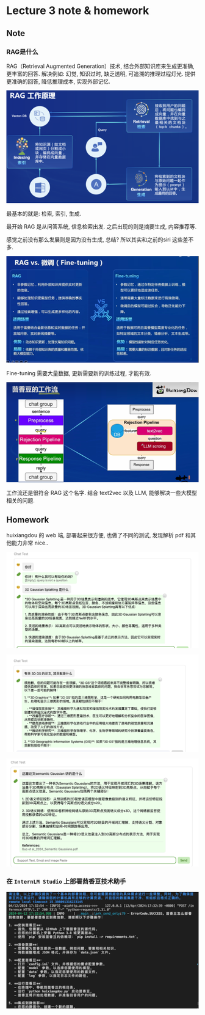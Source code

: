# Lecture 3 note & homework

## Note

### RAG是什么

RAG（Retrieval Augmented Generation）技术, 结合外部知识库来生成更准确, 更丰富的回答. 解决例如: 幻觉, 知识过时, 缺乏透明, 可追溯的推理过程灯光. 提供更准确的回答, 降低推理成本, 实现外部记忆. 

![RAG overview](https://raw.githubusercontent.com/zhuhu00/img/master/20240412134041.png)

最基本的就是: 检索, 索引, 生成. 

最开始 RAG 是从问答系统, 信息检索出发. 之后出现的则是摘要生成, 内容推荐等. 

感觉之前没有那么发展则是因为没有生成, 总结? 所以其实和之前的siri 这些差不多. 

![image-20240412135342294](https://raw.githubusercontent.com/zhuhu00/img/master/20240412135342.png)

Fine-tuning 需要大量数据, 更新需要新的训练过程, 才能有效. 

![image-20240412141005503](https://raw.githubusercontent.com/zhuhu00/img/master/20240412141005.png)

工作流还是很符合 RAG 这个名字. 结合 text2vec 以及 LLM, 能够解决一些大模型相关的问题. 

## Homework

huixiangdou 的 web 端, 部署起来很方便, 也做了不同的测试, 发现解析 pdf 和其他能力非常 nice..

![image-20240412142515466](https://raw.githubusercontent.com/zhuhu00/img/master/20240412142515.png)

![image-20240412142701765](https://raw.githubusercontent.com/zhuhu00/img/master/20240412142701.png)

![image-20240412142946542](https://raw.githubusercontent.com/zhuhu00/img/master/20240412142946.png)

### 在 `InternLM Studio` 上部署茴香豆技术助手

![image-20240412173310541](https://raw.githubusercontent.com/zhuhu00/img/master/20240412173311.png)
